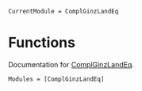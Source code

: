 ```@meta
CurrentModule = ComplGinzLandEq
```

# Functions

Documentation for [ComplGinzLandEq](https://github.com/JohannesBosse/ComplGinzLandEq.jl).


```@autodocs
Modules = [ComplGinzLandEq]
```
